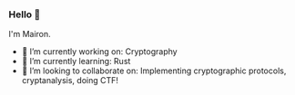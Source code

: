 ### Hello 👋
I'm Mairon. 
- 🔭 I’m currently working on: Cryptography 
- 🌱 I’m currently learning: Rust
- 👯 I’m looking to collaborate on: Implementing cryptographic protocols, cryptanalysis, doing CTF! 
